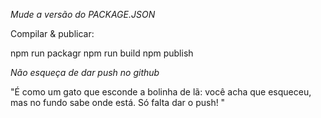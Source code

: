 *Mude a versão do PACKAGE.JSON*

Compilar & publicar:

npm run packagr
npm run build
npm publish


*Não esqueça de dar push no github*

"É como um gato que esconde a bolinha de lã: você acha que esqueceu, mas no fundo sabe onde está. Só falta dar o push! "